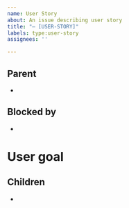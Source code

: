 ```yaml
---
name: User Story
about: An issue describing user story
title: "– [USER-STORY]"
labels: type:user-story
assignees: ''

---
```


## Parent
-

## Blocked by
-

# User goal

## Children
-
